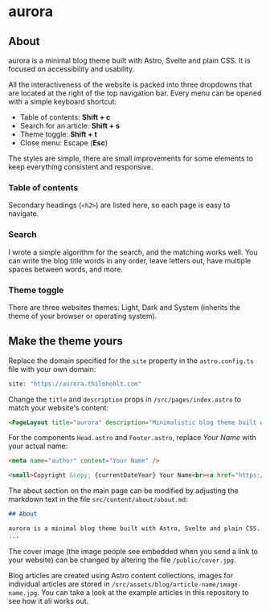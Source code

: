 # aurora

## About

aurora is a minimal blog theme built with Astro, Svelte and plain CSS. It is focused on accessibility and usability.

All the interactiveness of the website is packed into three dropdowns that are located at the right of the top navigation bar. Every menu can be opened with a simple keyboard shortcut:

- Table of contents: **Shift + c**
- Search for an article: **Shift + s**
- Theme toggle: **Shift + t**
- Close menu: Escape (**Esc**)

The styles are simple, there are small improvements for some elements to keep everything consistent and responsive.

### Table of contents

Secondary headings (`<h2>`) are listed here, so each page is easy to navigate.

### Search

I wrote a simple algorithm for the search, and the matching works well. You can write the blog title words in any order, leave letters out, have multiple spaces between words, and more.

### Theme toggle

There are three websites themes: Light, Dark and System (inherits the theme of your browser or operating system).

## Make the theme yours

Replace the domain specified for the `site` property in the `astro.config.ts` file with your own domain:

```ts
site: "https://aurora.thilohohlt.com"
```

Change the `title` and `description` props in `/src/pages/index.astro` to match your website's content:

```html
<PageLayout title="aurora" description="Minimalistic blog theme built with Astro, focused on accessibility and usability.">
```

For the components `Head.astro` and `Footer.astro`, replace *Your Name* with your actual name:

```html
<meta name="author" content="Your Name" />
```

```html
<small>Copyright &copy; {currentDateYear} Your Name<br><a href="https://aurora.thilohohlt.com/">Astro aurora theme</a></small>
```

The about section on the main page can be modified by adjusting the markdown text in the file `src/content/about/about.md`:

```md
## About

aurora is a minimal blog theme built with Astro, Svelte and plain CSS. It is focused on accessibility and usability.
...
```

The cover image (the image people see embedded when you send a link to your website) can be changed by altering the file `/public/cover.jpg`.

Blog articles are created using Astro content collections, images for individual articles are stored in `/src/assets/blog/article-name/image-name.jpg`. You can take a look at the example articles in this repository to see how it all works out.

